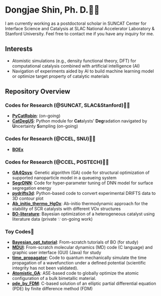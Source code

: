 # Dongjae Shin, Ph. D.👨‍🎓
I am currently working as a postdoctoral scholar in SUNCAT Center for Interface Science and Catalysis at SLAC National Accelerator Laboratory & Stanford University. Feel free to contact me if you have any inquiry for me.

## Interests
* Atomistic simulations (e.g., density functional theory, DFT) for computational catalysis combined with artificial intelligence (AI)
* Navigation of experiments aided by AI to build machine learning model or optimize target property of catalytic materials

## Repository Overview
### Codes for Research (@SUNCAT, SLAC&Stanford)👨‍🔬
- [**PyCatRobin**](https://github.com/dongjae-shin/PyCatRobin): (on-going)
- [**CatDegUS**](https://github.com/dongjae-shin/CatDegUS): Python module for **Cat**alysts' **Deg**radation navigated by **U**ncertainty **S**ampling (on-going)
### Codes for Research (@CCEL, SNU)👨‍🔬
- [**BOEx**]()
### Codes for Research (@CCEL, POSTECH)👨‍🔬
- [**GA4Qsys**](https://github.com/dongjae-shin/GA4Qsys): Genetic algorithm (GA) code for structural optimization of supported nanoparticle model in a queueing system
- [**SegrDNN**](https://github.com/dongjae-shin/SegrDNN): Code for hyper-parameter tuning of DNN model for surface segregation energy
- [**pydrifts3d**](https://github.com/dongjae-shin/pydrifts3d): Python-based code to convert experimental DRIFTS data to 3D contour plot
- [**Ab_initio_thermo_HgOx**](https://github.com/dongjae-shin/Ab_initio_thermo_HgOx): Ab-initio thermodynamic approach for the stability of SCR catalysts with different VOx structures
- [**BO-literature**](https://github.com/dongjae-shin/BO-literature): Bayesian optimization of a heterogeneous catalyst using literature data (private $\because$ on-going work)
### Toy Codes🏫
- [**Bayesian_opt_tutorial**](https://github.com/dongjae-shin/Bayesian_opt_tutorial): From-scratch tutorials of BO (for study)
- [**MDUI**](https://github.com/dongjae-shin/MDUI): From-scratch molecular dynamics (MD) code (C language) and graphic user interface (GUI) (Java) for study
- [**time_propagator**](https://github.com/dongjae-shin/time_propagator): Code to quantum mechanically simulate the time propagation of a wavefunction under a defined potential (scientific integrity has not been validated).
- [**Atomistic_GA**](https://github.com/dongjae-shin/Atomistic_GA): ASE-based code to globally optimize the atomic configuration of a bulk bimetallic material.
- [**pde_by_FDM**](https://github.com/dongjae-shin/pde_by_FDM): C-based solution of an elliptic partial differential equation (PDE) by finite difference method (FDM)

<!--
**dongjae-shin/dongjae-shin** is a ✨ _special_ ✨ repository because its `README.md` (this file) appears on your GitHub profile.

Here are some ideas to get you started:

- 🔭 I’m currently working on ...
- 🌱 I’m currently learning ...
- 👯 I’m looking to collaborate on ...
- 🤔 I’m looking for help with ...
- 💬 Ask me about ...
- 📫 How to reach me: ...
- 😄 Pronouns: ...
- ⚡ Fun fact: ...
-->
